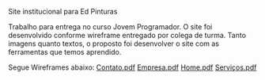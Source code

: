 Site institucional para Ed Pinturas

Trabalho para entrega no curso Jovem Programador.
O site foi desenvolvido conforme wireframe entregado por colega de turma. Tanto imagens quanto textos, o proposto foi desenvolver o site com as ferramentas que temos aprendido.

Segue Wireframes abaixo:
[Contato.pdf](https://github.com/melkmuller/site_ed_pinturas/files/8318328/Contato.pdf)
[Empresa.pdf](https://github.com/melkmuller/site_ed_pinturas/files/8318329/Empresa.pdf)
[Home.pdf](https://github.com/melkmuller/site_ed_pinturas/files/8318331/Home.pdf)
[Serviços.pdf](https://github.com/melkmuller/site_ed_pinturas/files/8318332/Servicos.pdf)
